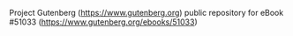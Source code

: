 Project Gutenberg (https://www.gutenberg.org) public repository for
eBook #51033 (https://www.gutenberg.org/ebooks/51033)
